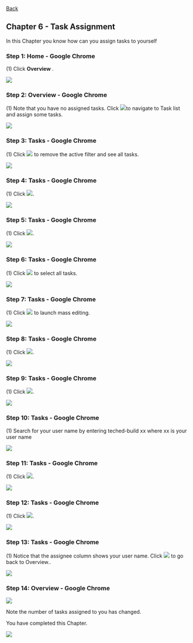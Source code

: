 [Back](/README.md)

## Chapter 6 \- Task Assignment 

In this Chapter you know how can you assign tasks to yourself



### Step 1: Home - Google Chrome



\(1\) Click  **Overview** .

![](Markdown_files/img_0.png)



### Step 2: Overview - Google Chrome



\(1\) Note that you have no assigned tasks. Click ![](Markdown_files/fieldicon_153.png)to navigate to Task list and assign some tasks.

![](Markdown_files/img_000.png)



### Step 3: Tasks - Google Chrome



\(1\) Click  ![](Markdown_files/fieldicon.png) to remove the active filter and see all tasks.

![](Markdown_files/img_001.png)



### Step 4: Tasks - Google Chrome



\(1\) Click  ![](Markdown_files/fieldicon00.png).

![](Markdown_files/img_002.png)



### Step 5: Tasks - Google Chrome



\(1\) Click  ![](Markdown_files/fieldicon_168.png).

![](Markdown_files/img_003.png)



### Step 6: Tasks - Google Chrome



\(1\) Click  ![](Markdown_files/fieldicon_174.png) to select all tasks.

![](Markdown_files/img_004.png)



### Step 7: Tasks - Google Chrome



\(1\) Click  ![](Markdown_files/fieldicon01.png) to launch mass editing.

![](Markdown_files/img_005.png)



### Step 8: Tasks - Google Chrome



\(1\) Click  ![](Markdown_files/fieldicon02.png).

![](Markdown_files/img_006.png)



### Step 9: Tasks - Google Chrome



\(1\) Click  ![](Markdown_files/fieldicon03.png).

![](Markdown_files/img_007.png)



### Step 10: Tasks - Google Chrome



\(1\) Search for your user name by entering teched\-build xx where xx is your user name

![](Markdown_files/img_008.png)



### Step 11: Tasks - Google Chrome



\(1\) Click  ![](Markdown_files/fieldicon04.png).

![](Markdown_files/img_009.png)



### Step 12: Tasks - Google Chrome



\(1\) Click  ![](Markdown_files/fieldicon05.png).

![](Markdown_files/img_010.png)



### Step 13: Tasks - Google Chrome



\(1\) Notice that the assignee column shows your user name. Click  ![](Markdown_files/fieldicon06.png) to go back to Overview\.\.

![](Markdown_files/img_011.png)



### Step 14: Overview - Google Chrome



![](Markdown_files/info_word.png)

Note the number of tasks assigned to you has changed.

 

You have completed this Chapter.



 

![](Markdown_files/img_012.png)



